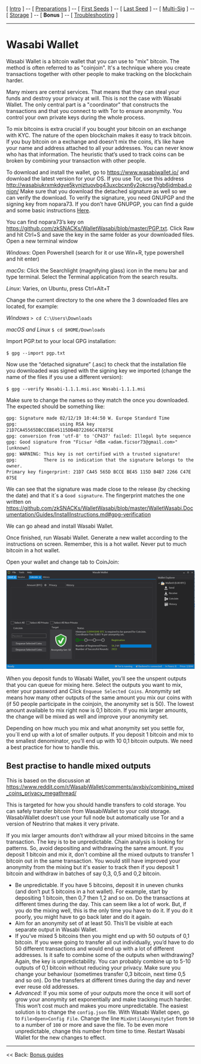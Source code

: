 [ [Intro](README.md) ] -- [ [Preparations]( hodl-guide_10_preparations.md) ] -- [ [First Seeds](hodl-guide_20_first-seeds.md) ] -- [ [Last Seed](hodl-guide_30_last-seed.md) ] -- [ [Multi-Sig](hodl-guide_40_multi-sig.md) ] -- [ [Storage](hodl-guide_50_storage.md
) ] -- [ **Bonus** ] -- [ [Troubleshooting](hodl-guide_70_troubleshooting.md) ]

---

# Wasabi Wallet

Wasabi Wallet is a bitcoin wallet that you can use to "mix" bitcoin. The method is often referred to as "coinjoin". It's a technique where you create transactions together with other people to make tracking on the blockchain harder.  

Many mixers are central services. That means that they can steal your funds and destroy your privacy at will. This is not the case with Wasabi Wallet. The only central part is a "coordinator" that constructs the transactions and that you connect to with Tor to ensure anonymity. You control your own private keys during the whole process. 

To mix bitcoins is extra crucial if you bought your bitcoin on an exchange with KYC. The nature of the open blockchain makes it easy to track bitcoin. If you buy bitcoin on a exchange and doesn’t mix the coins, it’s like have your name and address attached to all your addresses. You can never know who has that information. The heuristic that’s used to track coins can be broken by combining your transaction with other people.

To download and install the wallet, go to https://www.wasabiwallet.io/ and download the latest version for your OS. If you use Tor, use this address http://wasabiukrxmkdgve5kynjztuovbg43uxcbcxn6y2okcrsg7gb6jdmbad.onion/
Make sure that you download the detached signature as well so we can verify the download.
To verify the signature, you need GNUPGP and the signing key from nopara73.
If you don’t have GNUPGP, you can find a guide and some basic instructions [Here]( https://github.com/HelgeHunding/guides/blob/master/hodl-guide/hodl-guide_10_preparations.md#first-steps). 

You can find nopara73’s key on https://github.com/zkSNACKs/WalletWasabi/blob/master/PGP.txt. Click Raw and hit Ctrl+S and save the key in the same folder as your downloaded files. 
Open a new terminal window

*Windows*: Open Powershell (search for it or use Win+R, type powershell and hit enter)

*macOs*: Click the Searchlight (magnifying glass) icon in the menu bar and type terminal. Select the Terminal application from the search results.

*Linux*: Varies, on Ubuntu, press Ctrl+Alt+T

Change the current directory to the one where the 3 downloaded files are located, for example:

*Windows*  `> cd C:\Users\Downloads`

*macOS and Linux* `$ cd $HOME/Downloads`

Import PGP.txt to your local GPG installation:

`$ gpg --import pgp.txt`

Now use the “detached signature” (.asc) to check that the installation file you downloaded was signed with the signing key we imported (change the name of the files if you use a different version):

`$ gpg --verify Wasabi-1.1.1.msi.asc Wasabi-1.1.1.msi`

Make sure to change the names so they match the once you downloaded.
The expected should be something like:
```
gpg: Signature made 02/12/19 10:44:50 W. Europe Standard Time
gpg:                using RSA key 21D7CA45565DBCCEBE45115DB4B72266C47E075E
gpg: conversion from 'utf-8' to 'CP437' failed: Illegal byte sequence
gpg: Good signature from "Fics≤r ┴dßm <adam.ficsor73@gmail.com>" [unknown]
gpg: WARNING: This key is not certified with a trusted signature!
gpg:          There is no indication that the signature belongs to the owner.
Primary key fingerprint: 21D7 CA45 565D BCCE BE45 115D B4B7 2266 C47E 075E
```
We can see that the signature was made close to the release (by checking the date) and that it´s a `Good signature`. The fingerprint matches the one written on https://github.com/zkSNACKs/WalletWasabi/blob/master/WalletWasabi.Documentation/Guides/InstallInstructions.md#gpg-verification

We can go ahead and install Wasabi Wallet.

Once finished, run Wasabi Wallet. Generate a new wallet according to the instructions on screen. Remember, this is a hot wallet. Never put to much bitcoin in a hot wallet.

Open your wallet and change tab to CoinJoin:

![Wasabi 1](images/62_wasabi_1.png)

When you deposit funds to Wasabi Wallet, you’ll see the unspent outputs that you can queue for mixing here. 
Select the outputs you want to mix, enter your password and Click `Enqueue Selected Coins`.
Anonymity set means how many other outputs of the same amount you mix our coins with (if 50 people participate in the coinjoin, the anonymity set is 50). The lowest amount available to mix right now is 0,1 bitcoin. If you mix larger amounts, the change will be mixed as well and improve your anonymity set. 

Depending on how much you mix and what anonymity set you settle for, you´ll end up with a lot of smaller outputs. If you deposit 1 bitcoin and mix to the smallest denominator, you’ll end up with 10 0,1 bitcoin outputs. We need a best practice for how to handle this.

## Best practise to handle mixed outputs

This is based on the discussion at https://www.reddit.com/r/WasabiWallet/comments/avxbjy/combining_mixed_coins_privacy_megathread/

This is targeted for how you should handle transfers to cold storage. You can safely transfer bitcoin from WasabiWallet to your cold storage. WasabiWallet doesn’t use your full node but automatically use Tor and a version of Neutrino that makes it very private.

If you mix larger amounts don’t withdraw all your mixed bitcoins in the same transaction. The key is to be unpredictable. Chain analysis is looking for patterns. So, avoid depositing and withdrawing the same amount. If you deposit 1 bitcoin and mix it, don't combine all the mixed outputs to transfer 1 bitcoin out in the same transaction. You would still have improved your anonymity from the mixing but it's easier to track then if you deposit 1 bitcoin and withdraw in batches of say 0,3, 0,5 and 0,2 bitcoin. 

* Be unpredictable. If you have 5 bitcoins, deposit it in uneven chunks (and don’t put 5 bitcoins in a hot wallet). For example, start by depositing 1 bitcoin, then 0,7 then 1,2 and so on. Do the transactions at different times during the day. This can seem like a lot of work. But, if you do the mixing well, this is the only time you have to do it. If you do it poorly, you might have to go back later and do it again. 
* Aim for an anonymity set of at least 50. This’ll be visible at each separate output in Wasabi Wallet.
* If you’ve mixed 5 bitcoins then you might end up with 50 outputs of 0,1 bitcoin. If you were going to transfer all out individually, you’d have to do 50 different transactions and would end up with a lot of different addresses. Is it safe to combine some of the outputs when withdrawing? Again, the key is unpredictability. You can probably combine up to 5-10 outputs of 0,1 bitcoin without reducing your privacy. Make sure you change your behaviour (sometimes transfer 0,3 bitcoin, next time 0,5 and so on). Do the transfers at different times during the day and never ever reuse old addresses. 
* *Advanced:* If you mix some of your outputs more the once it will sort of grow your anonymity set exponentially and make tracking much harder. This won’t cost much and makes you more unpredictable. The easiest solution is to change the `config.json` file. With Wasabi Wallet open, go to `File>Open>Config File`. Change the line `MixUntilAnonymitySet` from `50` to a number of `100` or more and save the file. To be even more unpredictable, change this number from time to time. Restart Wasabi Wallet for the new changes to effect.

------

<< Back: [Bonus guides](hodl-guide_60_bonus.md) 
